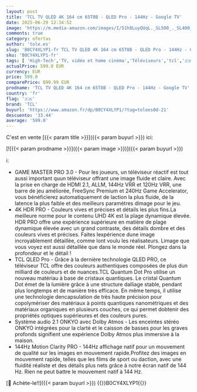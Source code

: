 ```yaml
---
layout: post
title: 'TCL TV QLED 4K 164 cm 65T8B - QLED Pro - 144Hz - Google TV'
date: 2025-06-29 12:34:52
image: 'https://m.media-amazon.com/images/I/51h8LuyQUqL._SL500_._SL400_.jpg'
comments: true
category: ofertas
author: 'tole.es'
slug: 'B0CY4XLYP1-fr TCL TV QLED 4K 164 cm 65T8B - QLED Pro - 144Hz - Google TV'
sku: 'B0CY4XLYP1-fr'
tags: [ 'High-Tech','TV, vidéo et home cinéma','Téléviseurs','tcl','🇫🇷', ]
actualPrice: 599.0 EUR
currency: EUR
price: 599.0
comparePrice: 899.99 EUR
prodname: 'TCL TV QLED 4K 164 cm 65T8B - QLED Pro - 144Hz - Google TV'
country: 'fr'
flag: '🇫🇷'
brand: 'TCL'
buyurl: 'https://www.amazon.fr/dp/B0CY4XLYP1/?tag=tolees0d-21'
descuento: '33.44'
average: '599.0'
---
```


C'est en vente [{{< param title >}}]({{< param buyurl >}}) ici:

[![{{< param prodname >}}]({{< param image >}})]({{< param buyurl >}})

ℹ️:

- GAME MASTER PRO 3.0 - Pour les joueurs, un téléviseur réactif est tout aussi important quun téléviseur offrant une image fluide et claire. Avec la prise en charge de HDMI 2.1, ALLM, 144Hz VRR et 120Hz VRR, une barre de jeu améliorée, FreeSync Premium et 240Hz Game Accelerator, vous bénéficierez automatiquement de laction la plus fluide, de la latence la plus faible et des meilleurs paramètres dimage pour le jeu.
- 4K HDR PRO - Couleurs vives et précises et détails les plus fins.La meilleure norme pour le contenu UHD 4K est la plage dynamique élevée. HDR PRO offre une expérience supérieure en matière de plage dynamique élevée avec un grand contraste, des détails dombre et des couleurs vives et précises. Faites lexpérience dune image incroyablement détaillée, comme lont voulu les réalisateurs. Limage que vous voyez est aussi détaillée que dans le monde réel. Plongez dans la profondeur et le détail !
- TCL QLED Pro - Grâce à la dernière technologie QLED PRO, ce téléviseur TCL offre des couleurs authentiques composées de plus dun milliard de couleurs et de nuances.TCL Quantum Dot Pro utilise un nouveau matériau à base de cristaux quantiques. Le cristal Quantum Dot émet de la lumière grâce à une structure dalliage stable, pendant plus longtemps et de manière très efficace. En même temps, il utilise une technologie dencapsulation de très haute précision pour copolymériser des matériaux à points quantiques nanométriques et des matériaux organiques en plusieurs couches, ce qui permet dobtenir des propriétés optiques supérieures et des couleurs pures.
- Système audio 2.1 ONKYO avec Dolby Atmos - Les enceintes stéréo ONKYO intégrées pour la clarté et le caisson de basses pour les graves profonds signifient une expérience Dolby Atmos plus immersive à la maison.
- 144Hz Motion Clarity PRO - 144Hz affichage natif pour un mouvement de qualité sur les images en mouvement rapide.Profitez des images en mouvement rapide, telles que les films de sport ou daction, avec une fluidité réaliste et des détails plus nets grâce à notre écran natif de 144 Hz. Rien ne peut battre le mouvement natif à 144 Hz.

[🛒 Achète-le!!]({{< param buyurl >}})
{{<world>}}B0CY4XLYP1{{</world>}}
